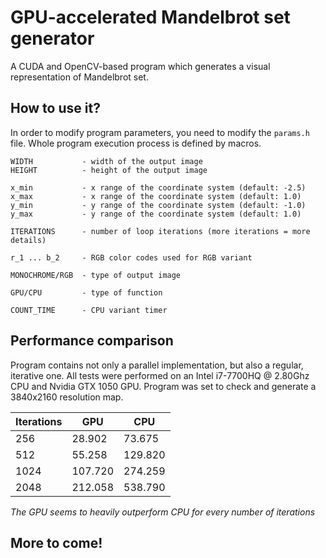 # GPU-accelerated Mandelbrot set generator
A CUDA and OpenCV-based program which generates a visual representation of Mandelbrot set.

## How to use it?
In order to modify program parameters, you need to modify the ```params.h``` file.
Whole program execution process is defined by macros.
```
WIDTH			- width of the output image
HEIGHT			- height of the output image

x_min			- x range of the coordinate system (default: -2.5)
x_max			- x range of the coordinate system (default: 1.0)
y_min			- y range of the coordinate system (default: -1.0)
y_max			- y range of the coordinate system (default: 1.0)

ITERATIONS		- number of loop iterations (more iterations = more details)

r_1 ... b_2		- RGB color codes used for RGB variant

MONOCHROME/RGB	- type of output image

GPU/CPU			- type of function

COUNT_TIME		- CPU variant timer
```

## Performance comparison
Program contains not only a parallel implementation, but also a regular, iterative one.
All tests were performed on an Intel i7-7700HQ @ 2.80Ghz CPU and Nvidia GTX 1050 GPU.
Program was set to check and generate a 3840x2160 resolution map.

| Iterations | GPU     | CPU     |
|------------|---------|---------|
| 256        | 28.902  | 73.675  |
| 512        | 55.258  | 129.820 |
| 1024       | 107.720 | 274.259 |
| 2048       | 212.058 | 538.790 |

*The GPU seems to heavily outperform CPU for every number of iterations*

## More to come!